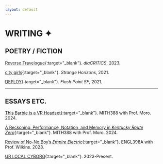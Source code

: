 ```yaml
---
layout: default
---
```


# WRITING ✦

## POETRY / FICTION

[Reverse Travelogue](https://dvan.org/2023/10/reverse-travelogue/){:target="_blank"}. *diaCRITICS*, 2023.   

[city girls](http://strangehorizons.com/poetry/city-girls/){:target="_blank"}. *Strange Horizons*, 2021.

[DEPLOY](https://flashpointsf.com/2021/04/09/deploy/){:target="_blank"}. *Flash Point SF*, 2021.

---

## ESSAYS ETC.

[This Barbie is a VR Headset](https://storymaps.arcgis.com/stories/521c2b8ae32643578c90d34ec7ec26ce){:target="_blank"}. MITH388 with Prof. Moro. 2024.

[A Reckoning: Performance, Notation, and Memory in *Kentucky Route Zero*](/assets/pdf/KentuckyRouteZero.pdf){:target="_blank"}. MITH388 with Prof. Moro. 2024.

[Review of No-No Boy’s *Empire Electric*](/assets/pdf/EmpireElectric.pdf){:target="_blank"}. ENGL398A with Prof. Wilkins. 2023.   

[UR LOCAL CYBORG](https://urlocalcyb.org/){:target="_blank"}. 2023-Present.